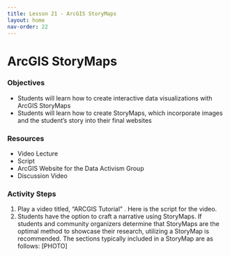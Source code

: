 ```yaml
---
title: Lesson 21 - ArcGIS StoryMaps
layout: home
nav-order: 22
---
```


# ArcGIS StoryMaps


### Objectives
- Students will learn how to create interactive data visualizations with ArcGIS StoryMaps
- Students will learn how to create StoryMaps, which incorporate images and the student’s story into their final websites    

### Resources
- Video Lecture
- Script
- ArcGIS Website for the Data Activism Group
- Discussion Video 


### Activity Steps
1. Play a video titled, “ARCGIS Tutorial” . Here is the script for the video. 
2. Students have the option to craft a narrative using StoryMaps. If students and community organizers determine that StoryMaps are the optimal method to showcase their research, utilizing a StoryMap is recommended. The sections typically included in a StoryMap are as follows:
[PHOTO]
